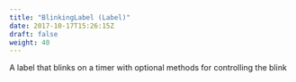 ```yaml
---
title: "BlinkingLabel (Label)"
date: 2017-10-17T15:26:15Z
draft: false
weight: 40
---
```


A label that blinks on a timer with optional methods for controlling the blink